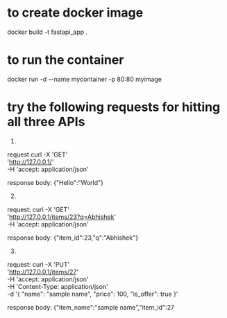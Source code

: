 # to create docker image
docker build -t fastapi_app .

# to run the container
docker run -d --name mycontainer -p 80:80 myimage


# try the following requests for hitting all three APIs

1.
request
curl -X 'GET' \
  'http://127.0.0.1/' \
  -H 'accept: application/json'

response body:
{"Hello":"World"}

2. 
request:
curl -X 'GET' \
  'http://127.0.0.1/items/23?q=Abhishek' \
  -H 'accept: application/json'

response body:
{"item_id":23,"q":"Abhishek"}

3.
request:
curl -X 'PUT' \
  'http://127.0.0.1/items/27' \
  -H 'accept: application/json' \
  -H 'Content-Type: application/json' \
  -d '{
  "name": "sample name",
  "price": 100,
  "is_offer": true
}'

response body:
{"item_name":"sample name","item_id":27
